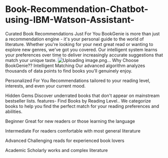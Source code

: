 # Book-Recommendation-Chatbot-using-IBM-Watson-Assistant-
Curated Book Recommendations Just For You
BookGenie is more than just a recommendation engine - it's your personal guide to the world of literature. Whether you're looking for your next great read or wanting to explore new genres, we've got you covered.
Our intelligent system learns your preferences over time to deliver increasingly accurate suggestions that match your unique taste.
![Uploading image.png…]()
Why Choose BookGenie??
Intelligent Matching
Our advanced algorithm analyzes thousands of data points to find books you'll genuinely enjoy.

Personalized For You
Recommendations tailored to your reading level, interests, and even your current mood.

Hidden Gems
Discover underrated books that don't appear on mainstream bestseller lists.
features- Find Books by Reading Level..
We categorize books to help you find the perfect match for your reading preferences and abilities.

Beginner
Great for new readers or those learning the language

Intermediate
For readers comfortable with most general literature

Advanced
Challenging reads for experienced book lovers

Academic
Scholarly works and complex literature
